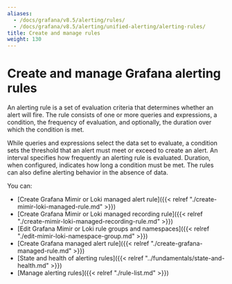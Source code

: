 ```yaml
---
aliases:
  - /docs/grafana/v8.5/alerting/rules/
  - /docs/grafana/v8.5/alerting/unified-alerting/alerting-rules/
title: Create and manage rules
weight: 130
---
```


# Create and manage Grafana alerting rules

An alerting rule is a set of evaluation criteria that determines whether an alert will fire. The rule consists of one or more queries and expressions, a condition, the frequency of evaluation, and optionally, the duration over which the condition is met.

While queries and expressions select the data set to evaluate, a condition sets the threshold that an alert must meet or exceed to create an alert. An interval specifies how frequently an alerting rule is evaluated. Duration, when configured, indicates how long a condition must be met. The rules can also define alerting behavior in the absence of data.

You can:

- [Create Grafana Mimir or Loki managed alert rule]({{< relref "./create-mimir-loki-managed-rule.md" >}})
- [Create Grafana Mimir or Loki managed recording rule]({{< relref "./create-mimir-loki-managed-recording-rule.md" >}})
- [Edit Grafana Mimir or Loki rule groups and namespaces]({{< relref "./edit-mimir-loki-namespace-group.md" >}})
- [Create Grafana managed alert rule]({{< relref "./create-grafana-managed-rule.md" >}})
- [State and health of alerting rules]({{< relref "../fundamentals/state-and-health.md" >}})
- [Manage alerting rules]({{< relref "./rule-list.md" >}})
